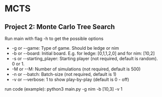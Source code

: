 # MCTS
## Project 2: Monte Carlo Tree Search

Run main with flag -h to get the possible options

- -g or --game: Type of game. Should be ledge or nim
- -b or --board: Initial board. E.g. for ledge: [0,1,1,2,0] and for nim: [10,2]
- -s or --starting_player: Starting player (not required, default is random). 0 or 1.
- -M or --M: Number of simulations (not required, default is 500)
- -n or --batch: Batch-size (not required, default is 1)
- -v or --verbose: 1 to show play-by-play (default is 0 - off)


run code (example): python3 main.py -g nim -b [10,3] -v 1